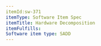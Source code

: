 ```yaml
---
itemId:sw-371
itemType: Software Item Spec
itemTitle: Hardware Decomposition
itemFulfills: 
Software item type: SADD
---
```

